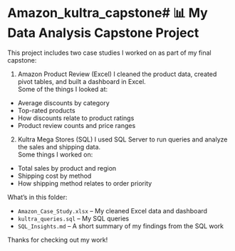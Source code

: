 # Amazon_kultra_capstone# 📊 My Data Analysis Capstone Project

This project includes two case studies I worked on as part of my final capstone:

 1. Amazon Product Review (Excel)
I cleaned the product data, created pivot tables, and built a dashboard in Excel.  
Some of the things I looked at:
- Average discounts by category
- Top-rated products
- How discounts relate to product ratings
- Product review counts and price ranges

 2. Kultra Mega Stores (SQL)
I used SQL Server to run queries and analyze the sales and shipping data.  
Some things I worked on:
- Total sales by product and region
- Shipping cost by method
- How shipping method relates to order priority

 What’s in this folder:
- `Amazon_Case_Study.xlsx` – My cleaned Excel data and dashboard
- `kultra_queries.sql` – My SQL queries
- `SQL_Insights.md` – A short summary of my findings from the SQL work

Thanks for checking out my work! 

